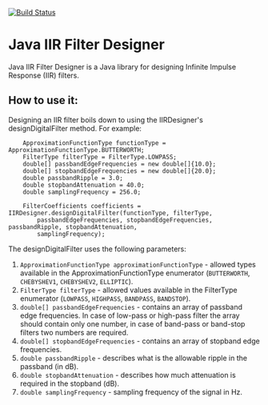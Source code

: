 [![Build Status](https://travis-ci.org/piotr-szachewicz/iir-filter-designer.svg?branch=master)](https://travis-ci.org/piotr-szachewicz/iir-filter-designer)

Java IIR Filter Designer
========================

Java IIR Filter Designer is a Java library for designing Infinite
Impulse Response (IIR) filters.

How to use it:
--------------

Designing an IIR filter boils down to using the IIRDesigner's designDigitalFilter method.
For example:

```
	ApproximationFunctionType functionType = ApproximationFunctionType.BUTTERWORTH;
	FilterType filterType = FilterType.LOWPASS;
	double[] passbandEdgeFrequencies = new double[]{10.0};
	double[] stopbandEdgeFrequencies = new double[]{20.0};
	double passbandRipple = 3.0;
	double stopbandAttenuation = 40.0;
	double samplingFrequency = 256.0;

	FilterCoefficients coefficients = IIRDesigner.designDigitalFilter(functionType, filterType,
		passbandEdgeFrequencies, stopbandEdgeFrequencies, passbandRipple, stopbandAttenuation,
		samplingFrequency);
```

The designDigitalFilter uses the following parameters:

1.  `ApproximationFunctionType approximationFunctionType` - allowed types available in the ApproximationFunctionType enumerator (`BUTTERWORTH`, `CHEBYSHEV1`, `CHEBYSHEV2`, `ELLIPTIC`).
2.  `FilterType filterType` - allowed values available in the FilterType enumerator (`LOWPASS`, `HIGHPASS`, `BANDPASS`, `BANDSTOP`).
3.  `double[] passbandEdgeFrequencies` - contains an array of passband edge frequencies. In case of low-pass or high-pass filter the array should contain only one number, in case of band-pass or band-stop filters two numbers are required.
4.  `double[] stopbandEdgeFrequencies` - contains an array of stopband edge frequencies.
5.  `double passbandRipple` - describes what is the allowable ripple in the passband (in dB).
6.  `double stopbandAttenuation` - describes how much attenuation is required in the stopband (dB).
7.  `double samplingFrequency` - sampling frequency of the signal in Hz.

